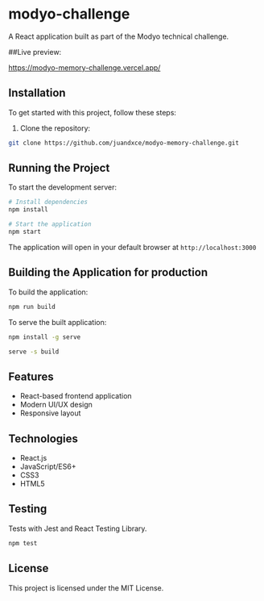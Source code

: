 # modyo-challenge

A React application built as part of the Modyo technical challenge.

##Live preview:

https://modyo-memory-challenge.vercel.app/

## Installation

To get started with this project, follow these steps:

1. Clone the repository:

```bash
git clone https://github.com/juandxce/modyo-memory-challenge.git
```

## Running the Project

To start the development server:

```bash
# Install dependencies
npm install
```

```bash
# Start the application
npm start
```

The application will open in your default browser at `http://localhost:3000`

## Building the Application for production

To build the application:

```bash
npm run build
```

To serve the built application:

```bash
npm install -g serve
```

```bash
serve -s build
```

## Features

- React-based frontend application
- Modern UI/UX design
- Responsive layout

## Technologies

- React.js
- JavaScript/ES6+
- CSS3
- HTML5

## Testing

Tests with Jest and React Testing Library.

```bash
npm test
```

## License

This project is licensed under the MIT License.
